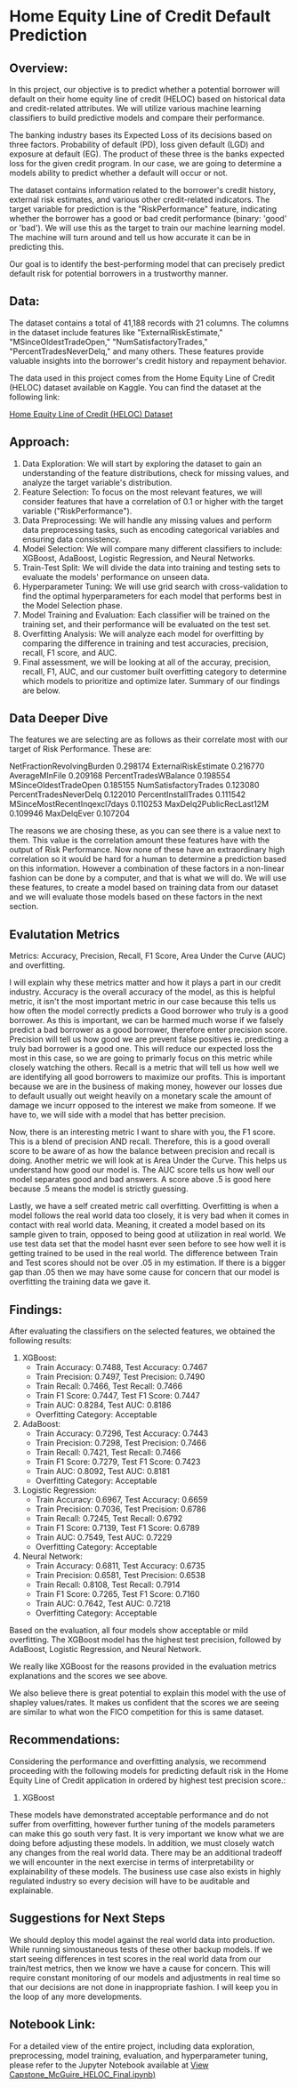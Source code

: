# Home Equity Line of Credit Default Prediction

## Overview:

In this project, our objective is to predict whether a potential borrower will default on their home equity line of credit (HELOC) based on historical data and credit-related attributes. We will utilize various machine learning classifiers to build predictive models and compare their performance.

The banking industry bases its Expected Loss of its decisions based on three factors. Probability of default (PD), loss given default (LGD) and exposure at default (EG). The product of these three is the banks expected loss for the given credit program. In our case, we are going to determine a models ability to predict whether a default will occur or not. 

The dataset contains information related to the borrower's credit history, external risk estimates, and various other credit-related indicators. The target variable for prediction is the "RiskPerformance" feature, indicating whether the borrower has a good or bad credit performance (binary: 'good' or 'bad'). We will use this as the target to train our machine learning model. The machine will turn around and tell us how accurate it can be in predicting this. 

Our goal is to identify the best-performing model that can precisely predict default risk for potential borrowers in a trustworthy manner.

## Data:

The dataset contains a total of 41,188 records with 21 columns. The columns in the dataset include features like "ExternalRiskEstimate," "MSinceOldestTradeOpen," "NumSatisfactoryTrades," "PercentTradesNeverDelq," and many others. These features provide valuable insights into the borrower's credit history and repayment behavior.

The data used in this project comes from the Home Equity Line of Credit (HELOC) dataset available on Kaggle. You can find the dataset at the following link:

[Home Equity Line of Credit (HELOC) Dataset](https://www.kaggle.com/datasets/averkiyoliabev/home-equity-line-of-creditheloc)

## Approach:

1. Data Exploration: We will start by exploring the dataset to gain an understanding of the feature distributions, check for missing values, and analyze the target variable's distribution.
2. Feature Selection: To focus on the most relevant features, we will consider features that have a correlation of 0.1 or higher with the target variable ("RiskPerformance").
3. Data Preprocessing: We will handle any missing values and perform data preprocessing tasks, such as encoding categorical variables and ensuring data consistency.
4. Model Selection: We will compare many different classifiers to include: XGBoost, AdaBoost, Logistic Regression, and Neural Networks.
5. Train-Test Split: We will divide the data into training and testing sets to evaluate the models' performance on unseen data.
6. Hyperparameter Tuning: We will use grid search with cross-validation to find the optimal hyperparameters for each model that performs best in the Model Selection phase.
7. Model Training and Evaluation: Each classifier will be trained on the training set, and their performance will be evaluated on the test set.
8. Overfitting Analysis: We will analyze each model for overfitting by comparing the difference in training and test accuracies, precision, recall, F1 score, and AUC.
9. Final assessment, we will be looking at all of the accuray, precision, recall, F1, AUC, and our customer built overfitting category to determine which models to prioritize and optimize later. Summary of our findings are below.

## Data Deeper Dive

The features we are selecting are as follows as their correlate most with our target of Risk Performance. These are:

NetFractionRevolvingBurden            0.298174
ExternalRiskEstimate                  0.216770
AverageMInFile                        0.209168
PercentTradesWBalance                 0.198554
MSinceOldestTradeOpen                 0.185155
NumSatisfactoryTrades                 0.123080
PercentTradesNeverDelq                0.122010
PercentInstallTrades                  0.111542
MSinceMostRecentInqexcl7days          0.110253
MaxDelq2PublicRecLast12M              0.109946
MaxDelqEver                           0.107204

The reasons we are chosing these, as you can see there is a value next to them. This value is the correlation amount these features have with the output of Risk Performance. Now none of these have an extraordinary high correlation so it would be hard for a human to determine a prediction based on this information. However a combination of these factors in a non-linear fashion can be done by a computer, and that is what we will do. We will use these features, to create a model based on training data from our dataset and we will evaluate those models based on these factors in the next section.

## Evalutation Metrics

Metrics: Accuracy, Precision, Recall, F1 Score, Area Under the Curve (AUC) and overfitting.

I will explain why these metrics matter and how it plays a part in our credit industry. Accuracy is the overall accuracy of the model, as this is helpful metric, it isn't the most important metric in our case because this tells us how often the model correctly predicts a Good borrower who truly is a good borrower. As this is important, we can be harmed much worse if we falsely predict a bad borrower as a good borrower, therefore enter precision score. Precision will tell us how good we are prevent false positives ie. predicting a truly bad borrower is a good one. This will reduce our expected loss the most in this case, so we are going to primarly focus on this metric while closely watching the others. Recall is a metric that will tell us how well we are identifying all good borrowers to maximize our profits. This is important because we are in the business of making money, however our losses due to default usually out weight heavily on a monetary scale the amount of damage we incurr opposed to the interest we make from someone. If we have to, we will side with a model that has better precision.

Now, there is an interesting metric I want to share with you, the F1 score. This is a blend of precision AND recall. Therefore, this is a good overall score to be aware of as how the balance between precision and recall is doing. Another metric we will look at is Area Under the Curve. This helps us understand how good our model is. The AUC score tells us how well our model separates good and bad answers. A score above .5 is good here because .5 means the model is strictly guessing.

Lastly, we have a self created metric call overfitting. Overfitting is when a model follows the real world data too closely, it is very bad when it comes in contact with real world data. Meaning, it created a model based on its sample given to train, opposed to being good at utilization in real world. We use test data set that the model hasnt ever seen before to see how well it is getting trained to be used in the real world. The difference between Train and Test scores should not be over .05 in my estimation. If there is a bigger gap than .05 then we may have some cause for concern that our model is overfitting the training data we gave it.

## Findings:

After evaluating the classifiers on the selected features, we obtained the following results:

1. XGBoost:
    - Train Accuracy: 0.7488, Test Accuracy: 0.7467
    - Train Precision: 0.7497, Test Precision: 0.7490
    - Train Recall: 0.7466, Test Recall: 0.7466
    - Train F1 Score: 0.7447, Test F1 Score: 0.7447
    - Train AUC: 0.8284, Test AUC: 0.8186
    - Overfitting Category: Acceptable
2. AdaBoost:
    - Train Accuracy: 0.7296, Test Accuracy: 0.7443
    - Train Precision: 0.7298, Test Precision: 0.7466
    - Train Recall: 0.7421, Test Recall: 0.7466
    - Train F1 Score: 0.7279, Test F1 Score: 0.7423
    - Train AUC: 0.8092, Test AUC: 0.8181
    - Overfitting Category: Acceptable
3. Logistic Regression:
    - Train Accuracy: 0.6967, Test Accuracy: 0.6659
    - Train Precision: 0.7036, Test Precision: 0.6786
    - Train Recall: 0.7245, Test Recall: 0.6792
    - Train F1 Score: 0.7139, Test F1 Score: 0.6789
    - Train AUC: 0.7549, Test AUC: 0.7229
    - Overfitting Category: Acceptable
4. Neural Network:
    - Train Accuracy: 0.6811, Test Accuracy: 0.6735
    - Train Precision: 0.6581, Test Precision: 0.6538
    - Train Recall: 0.8108, Test Recall: 0.7914
    - Train F1 Score: 0.7265, Test F1 Score: 0.7160
    - Train AUC: 0.7642, Test AUC: 0.7218
    - Overfitting Category: Acceptable

Based on the evaluation, all four models show acceptable or mild overfitting. The XGBoost model has the highest test precision, followed by AdaBoost, Logistic Regression, and Neural Network.

We really like XGBoost for the reasons provided in the evaluation metrics explanations and the scores we see above.

We also believe there is great potential to explain this model with the use of shapley values/rates. It makes us confident that the scores we are seeing are similar to what won the FICO competition for this is same dataset.

## Recommendations:

Considering the performance and overfitting analysis, we recommend proceeding with the following models for predicting default risk in the Home Equity Line of Credit application in ordered by highest test precision score.:

1. XGBoost


These models have demonstrated acceptable performance and do not suffer from overfitting, however further tuning of the models parameters can make this go south very fast. It is very important we know what we are doing before adjusting these models. In addition, we must closely watch any changes from the real world data.  There may be an additional tradeoff we will encounter in the next exercise in terms of interpretability or explainability of these models. The business use case also exists in highly regulated industry so every decision will have to be auditable and explainable.

## Suggestions for Next Steps

We should deploy this model against the real world data into production. While running simoustaneous tests of these other backup models. If we start seeing differences in test scores in the real world data from our train/test metrics, then we know we have a cause for concern. This will require constant monitoring of our models and adjustments in real time so that our decisions are not done in inappropriate fashion. I will keep you in the loop of any more developments. 

## Notebook Link:

For a detailed view of the entire project, including data exploration, preprocessing, model training, evaluation, and hyperparameter tuning, please refer to the Jupyter Notebook available at [View Capstone_McGuire_HELOC_Final.ipynb)](https://github.com/vmcguire/capstone_final/Capstone_McGuire_HELOC_Final.ipynb)